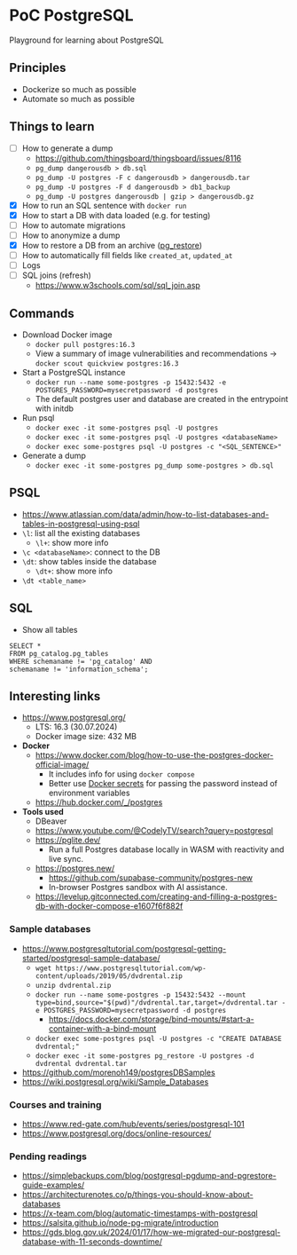 # PoC PostgreSQL
Playground for learning about PostgreSQL

## Principles
- Dockerize so much as possible
- Automate so much as possible

## Things to learn
- [ ] How to generate a dump
  - https://github.com/thingsboard/thingsboard/issues/8116
  - `pg_dump dangerousdb > db.sql`
  - `pg_dump -U postgres -F c dangerousdb > dangerousdb.tar`
  - `pg_dump -U postgres -F d dangerousdb > db1_backup`
  - `pg_dump -U postgres dangerousdb | gzip > dangerousdb.gz`
- [x] How to run an SQL sentence with `docker run`
- [x] How to start a DB with data loaded (e.g. for testing)
- [ ] How to automate migrations
- [ ] How to anonymize a dump
- [x] How to restore a DB from an archive ([pg_restore](https://www.postgresql.org/docs/current/app-pgrestore.html))
- [ ] How to automatically fill fields like `created_at`, `updated_at`
- [ ] Logs
- [ ] SQL joins (refresh)
  - https://www.w3schools.com/sql/sql_join.asp

## Commands
- Download Docker image
  - `docker pull postgres:16.3`
  - View a summary of image vulnerabilities and recommendations → `docker scout quickview postgres:16.3`
- Start a PostgreSQL instance
  - `docker run --name some-postgres -p 15432:5432 -e POSTGRES_PASSWORD=mysecretpassword -d postgres`
  - The default postgres user and database are created in the entrypoint with initdb
- Run psql
  - `docker exec -it some-postgres psql -U postgres`
  - `docker exec -it some-postgres psql -U postgres <databaseName>`
  - `docker exec some-postgres psql -U postgres -c "<SQL_SENTENCE>"`
- Generate a dump
  - `docker exec -it some-postgres pg_dump some-postgres > db.sql`

## PSQL
- https://www.atlassian.com/data/admin/how-to-list-databases-and-tables-in-postgresql-using-psql
- `\l`: list all the existing databases
  - `\l+`: show more info
- `\c <databaseName>`: connect to the DB <databaseName>
- `\dt`: show tables inside the database
  - `\dt+`: show more info
- `\dt <table_name>`
## SQL
- Show all tables
```postgresql
SELECT *
FROM pg_catalog.pg_tables
WHERE schemaname != 'pg_catalog' AND
schemaname != 'information_schema';
```

## Interesting links
- https://www.postgresql.org/
  - LTS: 16.3 (30.07.2024)
  - Docker image size: 432 MB
- **Docker**
  - https://www.docker.com/blog/how-to-use-the-postgres-docker-official-image/
    - It includes info for using `docker compose`
    - Better use [Docker secrets](https://github.com/docker-library/docs/blob/master/postgres/README.md#docker-secrets) for passing the password instead of environment variables
  - https://hub.docker.com/_/postgres
- **Tools used**
  - DBeaver
  - https://www.youtube.com/@CodelyTV/search?query=postgresql
  - https://pglite.dev/
    - Run a full Postgres database locally in WASM with reactivity and live sync.
  - https://postgres.new/
    - https://github.com/supabase-community/postgres-new
    - In-browser Postgres sandbox with AI assistance.
  - https://levelup.gitconnected.com/creating-and-filling-a-postgres-db-with-docker-compose-e1607f6f882f

### Sample databases
- https://www.postgresqltutorial.com/postgresql-getting-started/postgresql-sample-database/
  - `wget https://www.postgresqltutorial.com/wp-content/uploads/2019/05/dvdrental.zip`
  - `unzip dvdrental.zip`
  - `docker run --name some-postgres -p 15432:5432 --mount type=bind,source="$(pwd)"/dvdrental.tar,target=/dvdrental.tar -e POSTGRES_PASSWORD=mysecretpassword -d postgres`
    - https://docs.docker.com/storage/bind-mounts/#start-a-container-with-a-bind-mount
  - `docker exec some-postgres psql -U postgres -c "CREATE DATABASE dvdrental;"`
  - `docker exec -it some-postgres pg_restore -U postgres -d dvdrental dvdrental.tar`
- https://github.com/morenoh149/postgresDBSamples
- https://wiki.postgresql.org/wiki/Sample_Databases

### Courses and training
- https://www.red-gate.com/hub/events/series/postgresql-101
- https://www.postgresql.org/docs/online-resources/

### Pending readings
- https://simplebackups.com/blog/postgresql-pgdump-and-pgrestore-guide-examples/
- https://architecturenotes.co/p/things-you-should-know-about-databases
- https://x-team.com/blog/automatic-timestamps-with-postgresql
- https://salsita.github.io/node-pg-migrate/introduction
- https://gds.blog.gov.uk/2024/01/17/how-we-migrated-our-postgresql-database-with-11-seconds-downtime/

